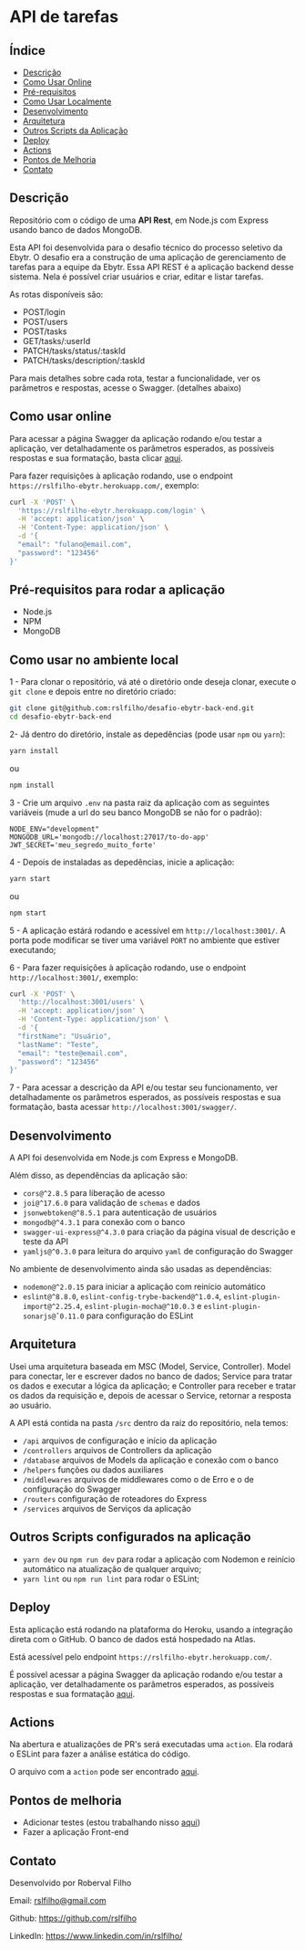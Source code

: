 # API de tarefas

## Índice

- [Descrição](#descrição)
- [Como Usar Online](#como-usar-online)
- [Pré-requisitos](#pré-requisitos-para-rodar-a-aplicação)
- [Como Usar Localmente](#como-usar-no-ambiente-local)
- [Desenvolvimento](#desenvolvimento)
- [Arquitetura](#arquitetura)
- [Outros Scripts da Aplicação](#outros-scripts-configurados-na-aplicação)
- [Deploy](#deploy)
- [Actions](#actions)
- [Pontos de Melhoria](#pontos-de-melhoria)
- [Contato](#contato)

## Descrição

Repositório com o código de uma **API Rest**, em Node.js com Express usando banco de dados MongoDB.

Esta API foi desenvolvida para o desafio técnico do processo seletivo da Ebytr.
O desafio era a construção de uma aplicação de gerenciamento de tarefas para a equipe da Ebytr. Essa API REST é a aplicação backend desse sistema. Nela é possível criar usuários e criar, editar e listar tarefas.

As rotas disponíveis são:

- POST/login
- POST/users
- POST/tasks
- GET/tasks/:userId
- PATCH/tasks/status/:taskId
- PATCH/tasks/description/:taskId

Para mais detalhes sobre cada rota, testar a funcionalidade, ver os parâmetros e respostas, acesse o Swagger. (detalhes abaixo)

## Como usar online

Para acessar a página Swagger da aplicação rodando e/ou testar a aplicação, ver detalhadamente os parâmetros esperados, as possíveis respostas e sua formatação, basta clicar [aqui](https://rslfilho-ebytr.herokuapp.com/swagger/).

Para fazer requisições à aplicação rodando, use o endpoint `https://rslfilho-ebytr.herokuapp.com/`, exemplo:

```bash
curl -X 'POST' \
  'https://rslfilho-ebytr.herokuapp.com/login' \
  -H 'accept: application/json' \
  -H 'Content-Type: application/json' \
  -d '{
  "email": "fulano@email.com",
  "password": "123456"
}'
```

## Pré-requisitos para rodar a aplicação

- Node.js
- NPM
- MongoDB

## Como usar no ambiente local

1 - Para clonar o repositório, vá até o diretório onde deseja clonar, execute o `git clone` e depois entre no diretório criado:

```bash
git clone git@github.com:rslfilho/desafio-ebytr-back-end.git
cd desafio-ebytr-back-end
```

2- Já dentro do diretório, instale as depedências (pode usar `npm` ou `yarn`):

```bash
yarn install
```
ou
```bash
npm install
```

3 - Crie um arquivo `.env` na pasta raiz da aplicação com as seguintes variáveis (mude a url do seu banco MongoDB se não for o padrão):

```env
NODE_ENV="development"
MONGODB_URL='mongodb://localhost:27017/to-do-app'
JWT_SECRET='meu_segredo_muito_forte'
```

4 - Depois de instaladas as depedências, inicie a aplicação:

```bash
yarn start
```
ou
```bash
npm start
```

5 - A aplicação estárá rodando e acessível em `http://localhost:3001/`. A porta pode modificar se tiver uma variável `PORT` no ambiente que estiver executando;

6 - Para fazer requisições à aplicação rodando, use o endpoint `http://localhost:3001/`, exemplo:

```bash
curl -X 'POST' \
  'http://localhost:3001/users' \
  -H 'accept: application/json' \
  -H 'Content-Type: application/json' \
  -d '{
  "firstName": "Usuário",
  "lastName": "Teste",
  "email": "teste@email.com",
  "password": "123456"
}'
```

7 - Para acessar a descrição da API e/ou testar seu funcionamento, ver detalhadamente os parâmetros esperados, as possíveis respostas e sua formatação, basta acessar `http://localhost:3001/swagger/`.

## Desenvolvimento

A API foi desenvolvida em Node.js com Express e MongoDB.

Além disso, as dependências da aplicação são:

- `cors@^2.8.5` para liberação de acesso
- `joi@^17.6.0` para validação de `schemas` e dados
- `jsonwebtoken@^8.5.1` para autenticação de usuários
- `mongodb@^4.3.1` para conexão com o banco
- `swagger-ui-express@^4.3.0` para criação da página visual de descrição e teste da API
- `yamljs@^0.3.0` para leitura do arquivo `yaml` de configuração do Swagger

No ambiente de desenvolvimento ainda são usadas as dependências:

- `nodemon@^2.0.15` para iniciar a aplicação com reinício automático
- `eslint@^8.8.0`, `eslint-config-trybe-backend@^1.0.4`, `eslint-plugin-import@^2.25.4`, `eslint-plugin-mocha@^10.0.3` e `eslint-plugin-sonarjs@ˆ0.11.0` para configuração do ESLint

## Arquitetura

Usei uma arquitetura baseada em MSC (Model, Service, Controller). Model para conectar, ler e escrever dados no banco de dados; Service para tratar os dados e executar a lógica da aplicação; e Controller para receber e tratar os dados da requisição e, depois de acessar o Service, retornar a resposta ao usuário.

A API está contida na pasta `/src` dentro da raiz do repositório, nela temos:

- `/api` arquivos de configuração e início da aplicação
- `/controllers` arquivos de Controllers da aplicação
- `/database` arquivos de Models da aplicação e conexão com o banco
- `/helpers` funções ou dados auxiliares
- `/middlewares` arquivos de middlewares como o de Erro e o de configuração do Swagger
- `/routers` configuração de roteadores do Express
- `/services` arquivos de Serviços da aplicação

## Outros Scripts configurados na aplicação

* `yarn dev` ou `npm run dev` para rodar a aplicação com Nodemon e reinício automático na atualização de qualquer arquivo;
* `yarn lint` ou `npm run lint` para rodar o ESLint;

## Deploy

Esta aplicação está rodando na plataforma do Heroku, usando a integração direta com o GitHub. O banco de dados está hospedado na Atlas.

Está acessível pelo endpoint `https://rslfilho-ebytr.herokuapp.com/`.

É possível acessar a página Swagger da aplicação rodando e/ou testar a aplicação, ver detalhadamente os parâmetros esperados, as possíveis respostas e sua formatação [aqui](https://rslfilho-ebytr.herokuapp.com/swagger/).

## Actions

Na abertura e atualizações de PR's será executadas uma `action`. Ela rodará o ESLint para fazer a análise estática do código.

O arquivo com a `action` pode ser encontrado [aqui](https://github.com/rslfilho/desafio-ebytr-back-end/tree/main/.github/workflows).

## Pontos de melhoria

- Adicionar testes (estou trabalhando nisso [aqui](https://github.com/rslfilho/desafio-ebytr-back-end/pull/8))
- Fazer a aplicação Front-end

## Contato

Desenvolvido por Roberval Filho

Email: rslfilho@gmail.com

Github: https://github.com/rslfilho

LinkedIn: https://www.linkedin.com/in/rslfilho/
